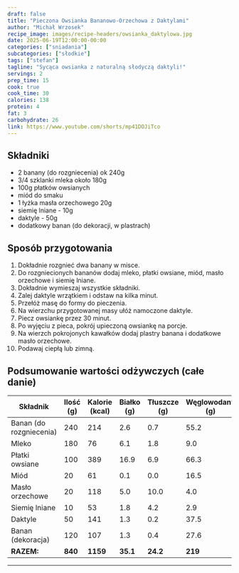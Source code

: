 ```yaml
---
draft: false
title: "Pieczona Owsianka Bananowo-Orzechowa z Daktylami"
author: "Michał Wrzosek"
recipe_image: images/recipe-headers/owsianka_daktylowa.jpg
date: 2025-06-19T12:00:00-00:00
categories: ["sniadania"]
subcategories: ["słodkie"]
tags: ["stefan"]
tagline: "Sycąca owsianka z naturalną słodyczą daktyli!"
servings: 2
prep_time: 15
cook: true
cook_time: 30
calories: 138
protein: 4
fat: 3
carbohydrate: 26
link: https://www.youtube.com/shorts/mp41DOJiTco
---
```


## Składniki
- 2 banany (do rozgniecenia) ok 240g
- 3/4 szklanki mleka około 180g
- 100g płatków owsianych
- miód do smaku
- 1 łyżka masła orzechowego 20g
- siemię lniane - 10g
- daktyle - 50g
- dodatkowy banan (do dekoracji, w plastrach)

## Sposób przygotowania
1. Dokładnie rozgnieć dwa banany w misce.
2. Do rozgniecionych bananów dodaj mleko, płatki owsiane, miód, masło orzechowe i siemię lniane.
3. Dokładnie wymieszaj wszystkie składniki.
4. Zalej daktyle wrzątkiem i odstaw na kilka minut.
5. Przełóż masę do formy do pieczenia.
6. Na wierzchu przygotowanej masy ułóż namoczone daktyle.
7. Piecz owsiankę przez 30 minut.
8. Po wyjęciu z pieca, pokrój upieczoną owsiankę na porcje.
9. Na wierzch pokrojonych kawałków dodaj plastry banana i dodatkowe masło orzechowe.
10. Podawaj ciepłą lub zimną.

## Podsumowanie wartości odżywczych (całe danie)

| Składnik         | Ilość (g) | Kalorie (kcal) | Białko (g) | Tłuszcze (g) | Węglowodany (g) |
|------------------|-----------|---------------|------------|--------------|-----------------|
| Banan (do rozgniecenia) | 240       | 214           | 2.6        | 0.7          | 55.2            |
| Mleko            | 180       | 76            | 6.1        | 1.8          | 9.0             |
| Płatki owsiane   | 100       | 389           | 16.9       | 6.9          | 66.3            |
| Miód             | 20        | 61            | 0.1        | 0.0          | 16.5            |
| Masło orzechowe  | 20        | 118           | 5.0        | 10.0         | 4.0             |
| Siemię lniane    | 10        | 53            | 1.8        | 4.2          | 2.9             |
| Daktyle          | 50        | 141           | 1.3        | 0.2          | 37.5            |
| Banan (dekoracja)| 120       | 107           | 1.3        | 0.4          | 27.6            |
| **RAZEM:**       | **840**   | **1159**      | **35.1**   | **24.2**     | **219**         |

---